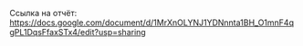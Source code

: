 Ссылка на отчёт: https://docs.google.com/document/d/1MrXnOLYNJ1YDNnnta1BH_O1mnF4qgPL1DqsFfaxSTx4/edit?usp=sharing